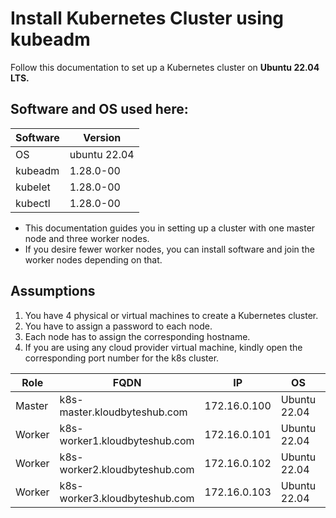 # Install Kubernetes Cluster using kubeadm

Follow this documentation to set up a Kubernetes cluster on **Ubuntu 22.04 LTS.**

## Software and OS used here:


| Software | Version |
| ------ | ----------- |
| OS | ubuntu 22.04 |
| kubeadm | 1.28.0-00 |
| kubelet | 1.28.0-00 |
| kubectl | 1.28.0-00 |

- This documentation guides you in setting up a cluster with one master node and three worker nodes.
-  If you desire fewer worker nodes, you can install software and join the worker nodes depending on that.

## Assumptions


1. You have 4 physical or virtual machines to create a Kubernetes cluster.
2. You have to assign a password to each node.
3. Each node has to assign the corresponding hostname.
4. If you are using any cloud provider virtual machine, kindly open the corresponding port number for the k8s cluster.

| Role   |    FQDN                   | IP          | OS            | RAM  | CPU | 
| ------ | ------------------------  | ------------| ------------  | -----| ----|
|Master  |k8s-master.kloudbyteshub.com  |172.16.0.100 | Ubuntu 22.04  |  2G  |   2 |
|Worker  |k8s-worker1.kloudbyteshub.com |172.16.0.101 | Ubuntu 22.04  |  1G  |   1 |
|Worker	 |k8s-worker2.kloudbyteshub.com |172.16.0.102 | Ubuntu 22.04  |  1G  |   1 |
|Worker	 |k8s-worker3.kloudbyteshub.com |172.16.0.103 | Ubuntu 22.04	 |  1G  |   1 |
